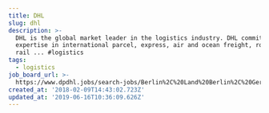 ```yaml
---
title: DHL
slug: dhl
description: >-
  DHL is the global market leader in the logistics industry. DHL commits its
  expertise in international parcel, express, air and ocean freight, road and
  rail ... #logistics
tags:
  - logistics
job_board_url: >-
  https://www.dpdhl.jobs/search-jobs/Berlin%2C%20Land%20Berlin%2C%20Germany/1886/4/2921044-2950157-2950159/52x52437/13x41053/50/2
created_at: '2018-02-09T14:43:02.723Z'
updated_at: '2019-06-16T10:36:09.626Z'
---
```

